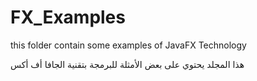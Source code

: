 # FX_Examples
this folder contain some examples of JavaFX Technology 

هذا المجلد يحتوي على بعض الأمثلة للبرمجة بتقنية الجافا أف أكس
